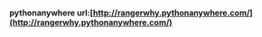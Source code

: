 #### pythonanywhere url:[http://rangerwhy.pythonanywhere.com/](http://rangerwhy.pythonanywhere.com/)
